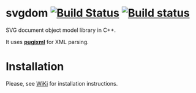 # svgdom [![Build Status](https://travis-ci.org/igagis/svgdom.svg?branch=master)](https://travis-ci.org/igagis/svgdom) [![Build status](https://ci.appveyor.com/api/projects/status/gxft9fftqmtih6uc/branch/master?svg=true)](https://ci.appveyor.com/project/igagis/svgdom/branch/master)



SVG document object model library in C++.

It uses **[pugixml](http://pugixml.org/)** for XML parsing.

# Installation
Please, see [WiKi](wiki/MainPage.md) for installation instructions.
